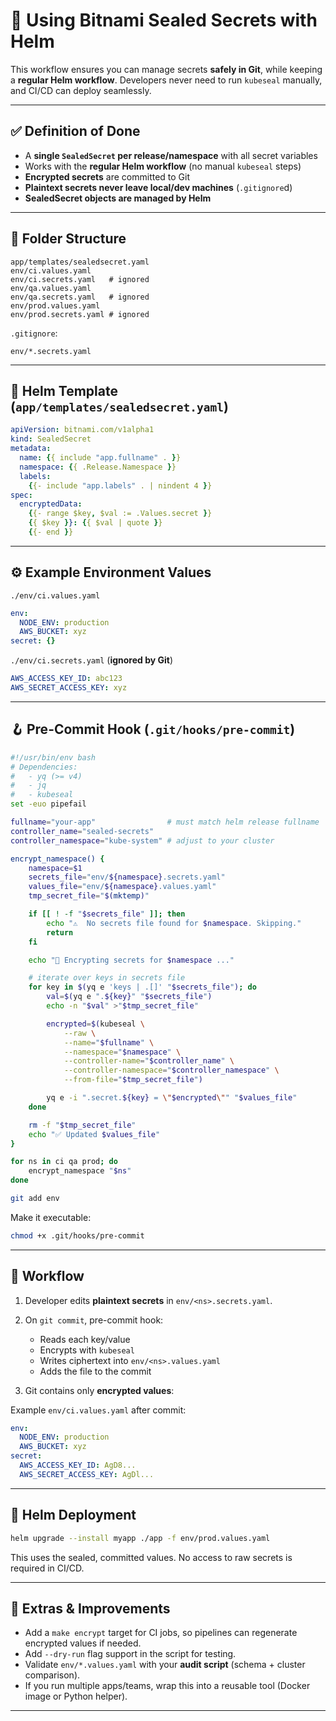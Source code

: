 

# 🔐 Using Bitnami Sealed Secrets with Helm

This workflow ensures you can manage secrets **safely in Git**, while keeping a **regular Helm workflow**.
Developers never need to run `kubeseal` manually, and CI/CD can deploy seamlessly.

---

## ✅ Definition of Done

* A **single `SealedSecret` per release/namespace** with all secret variables
* Works with the **regular Helm workflow** (no manual `kubeseal` steps)
* **Encrypted secrets** are committed to Git
* **Plaintext secrets never leave local/dev machines** (`.gitignore`d)
* **SealedSecret objects are managed by Helm**

---

## 📂 Folder Structure

```
app/templates/sealedsecret.yaml
env/ci.values.yaml
env/ci.secrets.yaml   # ignored
env/qa.values.yaml
env/qa.secrets.yaml   # ignored
env/prod.values.yaml
env/prod.secrets.yaml # ignored
```

`.gitignore`:

```
env/*.secrets.yaml
```

---

## 📜 Helm Template (`app/templates/sealedsecret.yaml`)

```yaml
apiVersion: bitnami.com/v1alpha1
kind: SealedSecret
metadata:
  name: {{ include "app.fullname" . }}
  namespace: {{ .Release.Namespace }}
  labels:
    {{- include "app.labels" . | nindent 4 }}
spec:
  encryptedData:
    {{- range $key, $val := .Values.secret }}
    {{ $key }}: {{ $val | quote }}
    {{- end }}
```

---

## ⚙️ Example Environment Values

`./env/ci.values.yaml`

```yaml
env:
  NODE_ENV: production
  AWS_BUCKET: xyz
secret: {}
```

`./env/ci.secrets.yaml` (**ignored by Git**)

```yaml
AWS_ACCESS_KEY_ID: abc123
AWS_SECRET_ACCESS_KEY: xyz
```

---

## 🪝 Pre-Commit Hook (`.git/hooks/pre-commit`)

```bash
#!/usr/bin/env bash
# Dependencies:
#   - yq (>= v4)
#   - jq
#   - kubeseal
set -euo pipefail

fullname="your-app"                # must match helm release fullname
controller_name="sealed-secrets"
controller_namespace="kube-system" # adjust to your cluster

encrypt_namespace() {
    namespace=$1
    secrets_file="env/${namespace}.secrets.yaml"
    values_file="env/${namespace}.values.yaml"
    tmp_secret_file="$(mktemp)"

    if [[ ! -f "$secrets_file" ]]; then
        echo "⚠️  No secrets file found for $namespace. Skipping."
        return
    fi

    echo "🔐 Encrypting secrets for $namespace ..."

    # iterate over keys in secrets file
    for key in $(yq e 'keys | .[]' "$secrets_file"); do
        val=$(yq e ".${key}" "$secrets_file")
        echo -n "$val" >"$tmp_secret_file"

        encrypted=$(kubeseal \
            --raw \
            --name="$fullname" \
            --namespace="$namespace" \
            --controller-name="$controller_name" \
            --controller-namespace="$controller_namespace" \
            --from-file="$tmp_secret_file")

        yq e -i ".secret.${key} = \"$encrypted\"" "$values_file"
    done

    rm -f "$tmp_secret_file"
    echo "✅ Updated $values_file"
}

for ns in ci qa prod; do
    encrypt_namespace "$ns"
done

git add env
```

Make it executable:

```bash
chmod +x .git/hooks/pre-commit
```

---

## 🚀 Workflow

1. Developer edits **plaintext secrets** in `env/<ns>.secrets.yaml`.
2. On `git commit`, pre-commit hook:

   * Reads each key/value
   * Encrypts with `kubeseal`
   * Writes ciphertext into `env/<ns>.values.yaml`
   * Adds the file to the commit
3. Git contains only **encrypted values**:

Example `env/ci.values.yaml` after commit:

```yaml
env:
  NODE_ENV: production
  AWS_BUCKET: xyz
secret:
  AWS_ACCESS_KEY_ID: AgD8...
  AWS_SECRET_ACCESS_KEY: AgDl...
```

---

## 🎯 Helm Deployment

```bash
helm upgrade --install myapp ./app -f env/prod.values.yaml
```

This uses the sealed, committed values. No access to raw secrets is required in CI/CD.

---

## 🔧 Extras & Improvements

* Add a `make encrypt` target for CI jobs, so pipelines can regenerate encrypted values if needed.
* Add `--dry-run` flag support in the script for testing.
* Validate `env/*.values.yaml` with your **audit script** (schema + cluster comparison).
* If you run multiple apps/teams, wrap this into a reusable tool (Docker image or Python helper).

---

##
##
